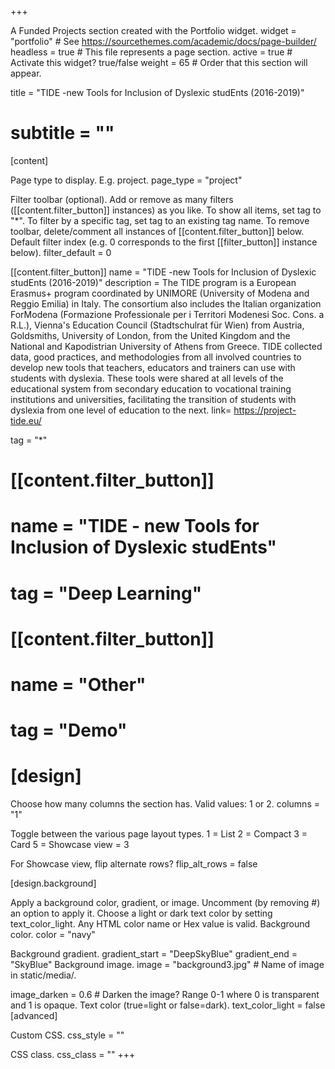 +++

A Funded Projects section created with the Portfolio widget.
widget = "portfolio" # See https://sourcethemes.com/academic/docs/page-builder/ headless = true # This file represents a page section. active = true # Activate this widget? true/false weight = 65 # Order that this section will appear.

title = "TIDE -new Tools for Inclusion of Dyslexic studEnts (2016-2019)" 
# subtitle = ""

[content]

Page type to display. E.g. project.
page_type = "project"

Filter toolbar (optional).
Add or remove as many filters ([[content.filter_button]] instances) as you like.
To show all items, set tag to "*".
To filter by a specific tag, set tag to an existing tag name.
To remove toolbar, delete/comment all instances of [[content.filter_button]] below.
Default filter index (e.g. 0 corresponds to the first [[filter_button]] instance below).
filter_default = 0

[[content.filter_button]]
 name = "TIDE -new Tools for Inclusion of Dyslexic studEnts (2016-2019)"
 description = The TIDE program is a European Erasmus+ program coordinated by UNIMORE (University of Modena and Reggio Emilia) in Italy. The consortium also includes the Italian organization ForModena (Formazione Professionale per i Territori Modenesi Soc. Cons. a R.L.), Vienna's Education Council (Stadtschulrat für Wien) from Austria, Goldsmiths, University of London, from the United Kingdom and the National and Kapodistrian University of Athens from Greece. 
TIDE collected data, good practices, and methodologies from all involved countries to develop new tools that teachers, educators and trainers can use with students with dyslexia. These tools were shared at all levels of the educational system from secondary education to vocational training institutions and universities, facilitating the transition of students with dyslexia from one level of education to the next.
link= https://project-tide.eu/


tag = "*"
# [[content.filter_button]]

# name = "TIDE - new Tools for Inclusion of Dyslexic studEnts"
# tag = "Deep Learning"
# [[content.filter_button]]
# name = "Other"
# tag = "Demo"
# [design]

Choose how many columns the section has. Valid values: 1 or 2.
columns = "1"

Toggle between the various page layout types.
1 = List
2 = Compact
3 = Card
5 = Showcase
view = 3

For Showcase view, flip alternate rows?
flip_alt_rows = false

[design.background]

Apply a background color, gradient, or image.
Uncomment (by removing #) an option to apply it.
Choose a light or dark text color by setting text_color_light.
Any HTML color name or Hex value is valid.
Background color.
color = "navy"

Background gradient.
gradient_start = "DeepSkyBlue"
gradient_end = "SkyBlue"
Background image.
image = "background3.jpg" # Name of image in static/media/.

image_darken = 0.6 # Darken the image? Range 0-1 where 0 is transparent and 1 is opaque.
Text color (true=light or false=dark).
text_color_light = false
[advanced]

Custom CSS.
css_style = ""

CSS class.
css_class = "" +++
